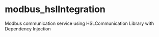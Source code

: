 # modbus_hslIntegration
Modbus communication service using HSLCommunication Library with Dependency Injection
